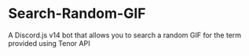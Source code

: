 # Search-Random-GIF
A Discord.js v14 bot that allows you to search a random GIF for the term provided using Tenor API